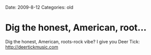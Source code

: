 Date: 2009-8-12
Categories: old

# Dig the honest, American, root...

Dig the honest, American, roots-rock vibe? I give you Deer Tick: <a href="http://deertickmusic.com" rel="nofollow">http://deertickmusic.com</a>
